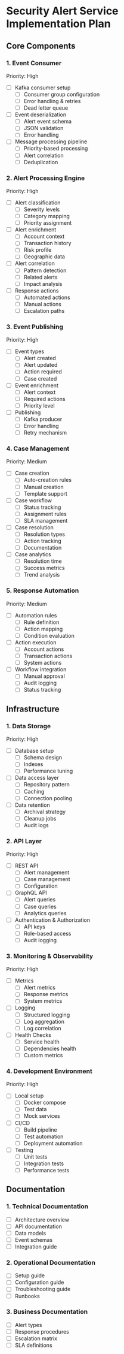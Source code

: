 # Security Alert Service Implementation Plan

## Core Components

### 1. Event Consumer
Priority: High
- [ ] Kafka consumer setup
  - [ ] Consumer group configuration
  - [ ] Error handling & retries
  - [ ] Dead letter queue
- [ ] Event deserialization
  - [ ] Alert event schema
  - [ ] JSON validation
  - [ ] Error handling
- [ ] Message processing pipeline
  - [ ] Priority-based processing
  - [ ] Alert correlation
  - [ ] Deduplication

### 2. Alert Processing Engine
Priority: High
- [ ] Alert classification
  - [ ] Severity levels
  - [ ] Category mapping
  - [ ] Priority assignment
- [ ] Alert enrichment
  - [ ] Account context
  - [ ] Transaction history
  - [ ] Risk profile
  - [ ] Geographic data
- [ ] Alert correlation
  - [ ] Pattern detection
  - [ ] Related alerts
  - [ ] Impact analysis
- [ ] Response actions
  - [ ] Automated actions
  - [ ] Manual actions
  - [ ] Escalation paths

### 3. Event Publishing
Priority: High
- [ ] Event types
  - [ ] Alert created
  - [ ] Alert updated
  - [ ] Action required
  - [ ] Case created
- [ ] Event enrichment
  - [ ] Alert context
  - [ ] Required actions
  - [ ] Priority level
- [ ] Publishing
  - [ ] Kafka producer
  - [ ] Error handling
  - [ ] Retry mechanism

### 4. Case Management
Priority: Medium
- [ ] Case creation
  - [ ] Auto-creation rules
  - [ ] Manual creation
  - [ ] Template support
- [ ] Case workflow
  - [ ] Status tracking
  - [ ] Assignment rules
  - [ ] SLA management
- [ ] Case resolution
  - [ ] Resolution types
  - [ ] Action tracking
  - [ ] Documentation
- [ ] Case analytics
  - [ ] Resolution time
  - [ ] Success metrics
  - [ ] Trend analysis

### 5. Response Automation
Priority: Medium
- [ ] Automation rules
  - [ ] Rule definition
  - [ ] Action mapping
  - [ ] Condition evaluation
- [ ] Action execution
  - [ ] Account actions
  - [ ] Transaction actions
  - [ ] System actions
- [ ] Workflow integration
  - [ ] Manual approval
  - [ ] Audit logging
  - [ ] Status tracking

## Infrastructure

### 1. Data Storage
Priority: High
- [ ] Database setup
  - [ ] Schema design
  - [ ] Indexes
  - [ ] Performance tuning
- [ ] Data access layer
  - [ ] Repository pattern
  - [ ] Caching
  - [ ] Connection pooling
- [ ] Data retention
  - [ ] Archival strategy
  - [ ] Cleanup jobs
  - [ ] Audit logs

### 2. API Layer
Priority: High
- [ ] REST API
  - [ ] Alert management
  - [ ] Case management
  - [ ] Configuration
- [ ] GraphQL API
  - [ ] Alert queries
  - [ ] Case queries
  - [ ] Analytics queries
- [ ] Authentication & Authorization
  - [ ] API keys
  - [ ] Role-based access
  - [ ] Audit logging

### 3. Monitoring & Observability
Priority: High
- [ ] Metrics
  - [ ] Alert metrics
  - [ ] Response metrics
  - [ ] System metrics
- [ ] Logging
  - [ ] Structured logging
  - [ ] Log aggregation
  - [ ] Log correlation
- [ ] Health Checks
  - [ ] Service health
  - [ ] Dependencies health
  - [ ] Custom metrics

### 4. Development Environment
Priority: High
- [ ] Local setup
  - [ ] Docker compose
  - [ ] Test data
  - [ ] Mock services
- [ ] CI/CD
  - [ ] Build pipeline
  - [ ] Test automation
  - [ ] Deployment automation
- [ ] Testing
  - [ ] Unit tests
  - [ ] Integration tests
  - [ ] Performance tests

## Documentation

### 1. Technical Documentation
- [ ] Architecture overview
- [ ] API documentation
- [ ] Data models
- [ ] Event schemas
- [ ] Integration guide

### 2. Operational Documentation
- [ ] Setup guide
- [ ] Configuration guide
- [ ] Troubleshooting guide
- [ ] Runbooks

### 3. Business Documentation
- [ ] Alert types
- [ ] Response procedures
- [ ] Escalation matrix
- [ ] SLA definitions 
